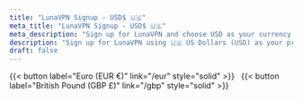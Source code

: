 ```yaml
---
title: "LunaVPN Signup - USD$ 🇺🇸"
meta_title: "LunaVPN Signup - USD$ 🇺🇸"
meta_description: "Sign up for LunaVPN and choose USD as your currency for secure and fast VPN access."
description: "Sign up for LunaVPN using 🇺🇸 US Dollars (USD) as your preferred currency. Enjoy a secure and reliable VPN service."
draft: false
---
```


<div class="text-center">{{< button label="Euro (EUR €)" link="/eur" style="solid" >}} &nbsp; {{< button label="British Pound (GBP £)" link="/gbp" style="solid" >}}</div>

<script async src="https://js.stripe.com/v3/pricing-table.js"></script>
<stripe-pricing-table pricing-table-id="prctbl_1OOEwKKcwfnufCukmn04WGv4"
                      publishable-key="pk_test_51HiceVKcwfnufCukziNp1oruZ2nuPpARzfQlWISrKODNbE3ZcvfkVZFwO4DZWY4FwPwI5unnNBLvN0qOkpd89grY00gltyqH3r">
</stripe-pricing-table>

